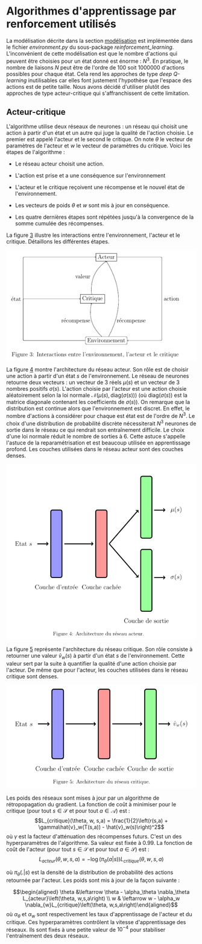 Algorithmes d'apprentissage par renforcement utilisés
=====================================================

La modélisation décrite dans la section [modélisation](modelisation.md) est implémentée dans le fichier
*environment.py* du sous-package *reinforcement\_learning*.
L'inconvénient de cette modélisation est que le nombre d'actions qui
peuvent être choisies pour un état donné est énorme : $N^3$. En
pratique, le nombre de liaisons $N$ peut être de l'ordre de $100$ soit
$1 000 000$ d'actions possibles pour chaque état. Cela rend les
approches de type *deep Q-learning* inutilisables car elles font
justement l'hypothèse que l'espace des actions est de petite taille.
Nous avons décidé d'utiliser plutôt des approches de type
acteur-critique qui s'affranchissent de cette limitation.

Acteur-critique
---------------

L'algorithme utilise deux réseaux de neurones : un réseau qui choisit
une action à partir d'un état et un autre qui juge la qualité de
l'action choisie. Le premier est appelé l'acteur et le second le
critique. On note $\theta$ le vecteur de paramètres de l'acteur et $w$
le vecteur de paramètres du critique. Voici les étapes de l'algorithme :

-   Le réseau acteur choisit une action.

-   L'action est prise et a une conséquence sur l'environnement

-   L'acteur et le critique reçoivent une récompense et le nouvel état
    de l'environnement.

-   Les vecteurs de poids $\theta$ et $w$ sont mis à jour en
    conséquence.

-   Les quatre dernières étapes sont répétées jusqu'à la convergence de
    la somme cumulée des récompenses.

La figure [3](#fig3)
illustre les interactions entre l'environnement, l'acteur et le
critique. Détaillons les différentes étapes.

![fig3](images/interactions.png)

La figure [4](#fig4)
montre l'architecture du réseau acteur. Son rôle est de choisir une
action à partir d'un état $s$ de l'environnement. Le réseau de neurones
retourne deux vecteurs : un vecteur de 3 réels $\mu(s)$ et un vecteur de
3 nombres positifs $\sigma(s)$. L'action choisie par l'acteur est une
action choisie aléatoirement selon la loi normale
$\mathcal{N}(\mu(s), \text{diag}(\sigma(s)))$ (où
$\text{diag}(\sigma(s))$ est la matrice diagonale contenant les
coefficients de $\sigma(s)$). On remarque que la distribution est
continue alors que l'environnement est discret. En effet, le nombre
d'actions à considérer pour chaque est état est de l'ordre de $N^3$. Le
choix d'une distribution de probabilité discrète nécessiterait $N^3$
neurones de sortie dans le réseau ce qui rendrait son entraînement
difficile. Le choix d'une loi normale réduit le nombre de sorties à 6.
Cette astuce s'appelle l'astuce de la reparamétrisation et est beaucoup
utilisée en apprentissage profond. Les couches utilisées dans le réseau
acteur sont des couches denses.

![fig4](images/actor.png)

La figure [5](#fig5)
représente l'architecture du réseau critique. Son rôle consiste à
retourner une valeur $\hat{v}_w(s)$ à partir d'un état $s$ de
l'environnement. Cette valeur sert par la suite à quantifier la qualité
d'une action choisie par l'acteur. De même que pour l'acteur, les
couches utilisées dans le réseau critique sont denses.

![fig5](images/critic.png)

Les poids des réseaux sont mises à jour par un algorithme de
rétropopagation du gradient. La fonction de coût à minimiser pour le
critique (pour tout $s \in \mathcal{S}$ et pour tout $a \in \mathcal{A}$)
est :
$$L_{critique}(\theta, w, s,a) = \frac{1}{2}\left(r(s,a) + \gamma\hat{v}_w(T(s,a)) - \hat{v}_w(s)\right)^2$$
où $\gamma$ est la facteur d'atténuation des récompenses futurs. C'est
un des hyperparamètres de l'algorithme. Sa valeur est fixée à $0.99$. La
fonction de coût de l'acteur (pour tout $s \in \mathcal{S}$ et pour tout
$a \in \mathcal{S}$) est :
$$L_{acteur}(\theta, w, s,a) = -\log(\pi_\theta(a|s))L_{critique}(\theta, w, s,a)$$

où $\pi_\theta(.|s)$ est la densité de la distribution de probabilité
des actions retournée par l'acteur. Les poids sont mis à jour de la
façon suivante :

$$\begin{aligned}
    \theta &\leftarrow  \theta - \alpha_\theta \nabla_\theta L_{acteur}\left(\theta, w,s,a\right) \\
    w & \leftarrow w - \alpha_w \nabla_{w}L_{critique}\left(\theta, w,s,a\right)\end{aligned}$$
où $\alpha_\theta$ et $\alpha_w$ sont respectivement les taux
d'apprentissage de l'acteur et du critique. Ces hyperparamètres
contrôlent la vitesse d'apprentissage des réseaux. Ils sont fixés à une
petite valeur de $10^{-4}$ pour stabiliser l'entraînement des deux
réseaux.
